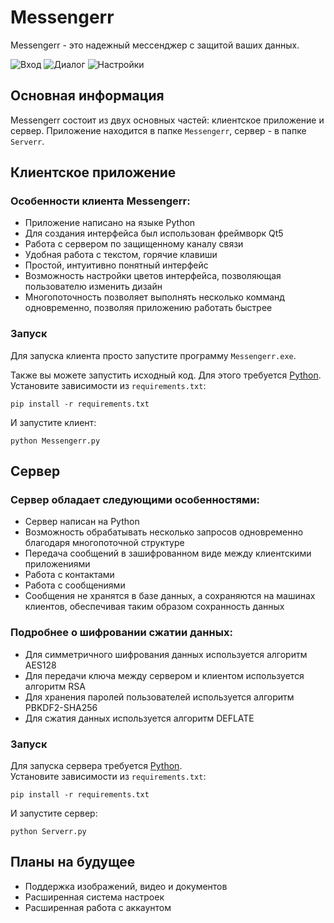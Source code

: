 # Messengerr

Messengerr - это надежный мессенджер с защитой ваших данных.

![Вход](https://i.ibb.co/9sW5KV2/1.png)
![Диалог](https://i.ibb.co/tJN68bW/2.png)
![Настройки](https://i.ibb.co/30jYjX7/3.png)

## Основная информация

Messengerr состоит из  двух основных частей: клиентское приложение и сервер.
Приложение находится в папке `Messengerr`, сервер - в папке `Serverr`.

## Клиентское приложение

### Особенности клиента Messengerr:

- Приложение написано на языке Python
- Для создания интерфейса был использован фреймворк Qt5
- Работа с сервером по защищенному каналу связи
- Удобная работа с текстом, горячие клавиши
- Простой, интуитивно понятный интерфейс
- Возможность настройки цветов интерфейса, позволяющая пользователю изменить дизайн
- Многопоточность позволяет выполнять несколько комманд одновременно, позволяя приложению работать быстрее

### Запуск

Для запуска клиента просто запустите программу `Messengerr.exe`.  

Также вы можете запустить исходный код. Для этого требуется [Python](https://www.python.org/).  
Установите зависимости из `requirements.txt`:  
```
pip install -r requirements.txt
```
И запустите клиент:
```
python Messengerr.py
```

## Сервер

### Сервер обладает следующими особенностями:

- Сервер написан на Python
- Возможность обрабатывать несколько запросов одновременно благодаря многопоточной структуре
- Передача сообщений в зашифрованном виде между клиентскими приложениями
- Работа с контактами
- Работа с сообщениями
- Сообщения не хранятся в базе данных, а сохраняются на машинах клиентов, обеспечивая таким образом сохранность данных 


### Подробнее о шифровании сжатии данных:

- Для симметричного шифрования данных используется алгоритм AES128
- Для передачи ключа между сервером и клиентом используется алгоритм RSA
- Для хранения паролей пользователей используется алгоритм PBKDF2-SHA256
- Для сжатия данных используется алгоритм DEFLATE

### Запуск

Для запуска сервера требуется [Python](https://www.python.org/).  
Установите зависимости из `requirements.txt`:  
```
pip install -r requirements.txt
```
И запустите сервер:
```
python Serverr.py
```

## Планы на будущее

- Поддержка изображений, видео и документов
- Расширенная система настроек
- Расширенная работа с аккаунтом
